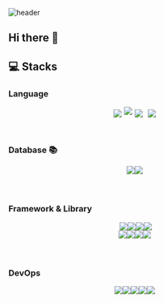 ![header](https://capsule-render.vercel.app/api?type=venom&color=auto&height=300&section=header&text=Yuncodeinside&fontSize=70)
## Hi there :raising_hand:

<!--
**Yuncodeinside/Yuncodeinside** is a ✨ _special_ ✨ repository because its `README.md` (this file) appears on your GitHub profile.

Here are some ideas to get you started:

- 🔭 I’m currently working on ...
- 🌱 I’m currently learning ...
- 👯 I’m looking to collaborate on ...
- 🤔 I’m looking for help with ...
- 💬 Ask me about ...
- 📫 How to reach me: ...
- 😄 Pronouns: ...
- ⚡ Fun fact: ...
-->



## :computer: Stacks

### Language
<div style="display: flex; justify-content: center;">
    <img src="https://img.shields.io/badge/python-3776AB?style=for-the-badge&logo=python&logoColor=yellow" style="margin: 5px;">
    <img src="https://img.shields.io/badge/java-007396?style=for-the-badge&logo=java&logoColor=white">
    <img src="https://img.shields.io/badge/html5-E34F26?style=for-the-badge&logo=html5&logoColor=white" style="margin: 5px;">
    <img src="https://img.shields.io/badge/css-1572B6?style=for-the-badge&logo=css3&logoColor=white" style="margin: 5px;">
    <br/>
    <br/>
    &nbsp;
</div>


### Database :books:
<div style="display: flex; justify-content: center;">
    <img src="https://img.shields.io/badge/mysql-4479A1?style=for-the-badge&logo=mysql&logoColor=white">
    <img src="https://img.shields.io/badge/mariaDB-003545?style=for-the-badge&logo=mariaDB&logoColor=white">
    <br/>
    <br/>
    &nbsp;
</div>

### Framework & Library 
<div style="display: flex; justify-content: center;">
    <img src="https://img.shields.io/badge/opencv-%235C3EE8.svg?&style=for-the-badge&logo=opencv&logoColor=white" />
    <img src="https://img.shields.io/badge/numpy-%23013243.svg?&style=for-the-badge&logo=numpy&logoColor=white" />
    <img src="https://img.shields.io/badge/pytorch-%23EE4C2C.svg?&style=for-the-badge&logo=pytorch&logoColor=white" />
    <img src="https://img.shields.io/badge/tensorflow-%23FF6F00.svg?&style=for-the-badge&logo=tensorflow&logoColor=white" />
</div>

<div style="display: flex; justify-content: center;">
    <img src="https://img.shields.io/badge/bootstrap-7952B3?style=for-the-badge&logo=bootstrap&logoColor=white">
    <img src="https://img.shields.io/badge/django-092E20?style=for-the-badge&logo=django&logoColor=white">
    <img src="https://img.shields.io/badge/pandas-%23150458.svg?&style=for-the-badge&logo=pandas&logoColor=white" />
    <img src="https://img.shields.io/badge/scikit--learn-%23F7931E.svg?&style=for-the-badge&logo=scikit-learn&logoColor=black" />
    <br/>
    <br/>
    &nbsp;
</div>

### DevOps
<div style="display: flex; justify-content: center;">  
    <img src="https://img.shields.io/badge/docker-%232496ED.svg?&style=for-the-badge&logo=docker&logoColor=white" />
    <img src="https://img.shields.io/badge/linux-FCC624?style=for-the-badge&logo=linux&logoColor=black">
    <img src="https://img.shields.io/badge/github-181717?style=for-the-badge&logo=github&logoColor=white">
    <img src="https://img.shields.io/badge/notion-%23000000.svg?&style=for-the-badge&logo=notion&logoColor=white" />
    <img src="https://img.shields.io/badge/slack-%234A154B.svg?&style=for-the-badge&logo=slack&logoColor=white" />
    <br/>
    <br/>
    &nbsp;
</div>
